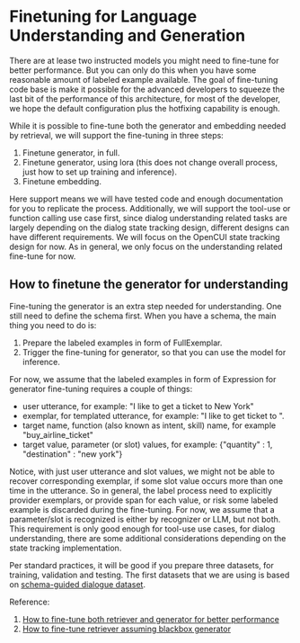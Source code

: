 # Finetuning for Language Understanding and Generation

There are at lease two instructed models you might need to fine-tune for better performance. But you can only
do this when you have some reasonable amount of labeled example available. The goal of fine-tuning code base
is make it possible for the advanced developers to squeeze the last bit of the performance of this architecture, 
for most of the developer, we hope the default configuration plus the hotfixing capability is enough.  

While it is possible to fine-tune both the generator and embedding needed by retrieval, we will support the 
fine-tuning in three steps:
1. Finetune generator, in full.
2. Finetune generator, using lora (this does not change overall process, just how to set up training and inference).
3. Finetune embedding.

Here support means we will have tested code and enough documentation for you to replicate the process. Additionally,
we will support the tool-use or function calling use case first, since dialog understanding related tasks are 
largely depending on the dialog state tracking design, different designs can have different requirements. We will
focus on the OpenCUI state tracking design for now. As in general, we only focus on the understanding related 
fine-tune for now. 

## How to finetune the generator for understanding

Fine-tuning the generator is an extra step needed for understanding. One still need to define the schema first. When
you have a schema, the main thing you need to do is: 
1. Prepare the labeled examples in form of FullExemplar.
2. Trigger the fine-tuning for generator, so that you can use the model for inference.

For now, we assume that the labeled examples in form of Expression for generator fine-tuning requires a couple of things:
- user utterance, for example: "I like to get a ticket to New York"
- exemplar, for templated utterance, for example: "I like to get <quantity> ticket to <destination>".
- target name, function (also known as intent, skill) name, for example "buy_airline_ticket"
- target value, parameter (or slot) values, for example: {"quantity" : 1, "destination" : "new york"} 

Notice, with just user utterance and slot values, we might not be able to recover corresponding exemplar, if some
slot value occurs more than one time in the utterance. So in general, the label process need to explicitly provider
exemplars, or provide span for each value, or risk some labeled example is discarded during the fine-tuning. For now,
we assume that a parameter/slot is recognized is either by recognizer or LLM, but not both. This requirement is only 
good enough for tool-use use cases, for dialog understanding, there are some additional considerations depending on the
state tracking implementation.

Per standard practices, it will be good if you prepare three datasets, for training, validation and testing. The first
datasets that we are using is based on [schema-guided dialogue dataset](https://github.com/google-research-datasets/dstc8-schema-guided-dialogue).



Reference:
1. [How to fine-tune both retriever and generator for better performance](https://arxiv.org/pdf/2310.01352.pdf)
2. [How to fine-tune retriever assuming blackbox generator](https://arxiv.org/pdf/2301.12652.pdf)

